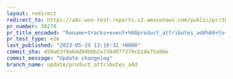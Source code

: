 ```yaml
---
layout: redirect
redirect_to: https://a8c-woo-test-reports.s3.amazonaws.com/public/pr/38278/e2e/index.html
pr_number: 38278
pr_title_encoded: "Rename+tracks+event+%60product_attributes_add%60+to+%60product_attributes_save%60+on+the+product+page+and+update+attributes"
pr_test_type: e2e
last_published: "2023-05-19 13:19:32 +0000"
commit_sha: 450a63f9a64d9db0b2a738d077379cb1de75a96e
commit_message: "Update changelog"
branch_name: update/product_attributes_add
---
```

